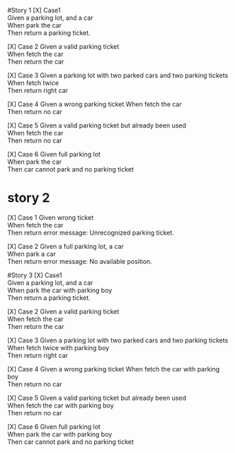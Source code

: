 #Story 1
[X] Case1  
Given a parking lot, and a car  
When park the car  
Then return a parking ticket. 

[X] Case 2
Given a valid parking ticket  
When fetch the car   
Then return the car 

[X] Case 3
Given a parking lot with two parked cars and two parking tickets  
When fetch twice  
Then return right car 

[X] Case 4
Given a wrong parking ticket
When fetch the car  
Then return no car

[X] Case 5
Given a valid parking ticket but already been used  
When fetch the car  
Then return no car  

[X] Case 6
Given full parking lot  
When park the car  
Then car cannot park and no parking ticket  

# story 2
[X] Case 1
Given wrong ticket  
When fetch the car  
Then return error message: Unrecognized parking ticket.  

[X] Case 2
Given a full parking lot, a car  
When park a car  
Then return error message: No available position.   

#Story 3
[X] Case1  
Given a parking lot, and a car  
When park the car with parking boy  
Then return a parking ticket.

[X] Case 2
Given a valid parking ticket  
When fetch the car   
Then return the car

[X] Case 3
Given a parking lot with two parked cars and two parking tickets  
When fetch twice with parking boy  
Then return right car

[X] Case 4
Given a wrong parking ticket
When fetch the car with parking boy  
Then return no car

[X] Case 5
Given a valid parking ticket but already been used  
When fetch the car with parking boy  
Then return no car

[X] Case 6
Given full parking lot  
When park the car with parking boy  
Then car cannot park and no parking ticket  
